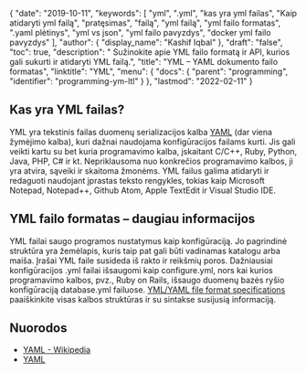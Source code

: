 {
  "date": "2019-10-11",
  "keywords": [
"yml",
".yml",
"kas yra yml failas",
"Kaip atidaryti yml failą",
"pratęsimas",
"failą",
"yml failą",
"yml failo formatas",
".yaml plėtinys",
"yml vs json",
"yml failo pavyzdys",
"docker yml failo pavyzdys"
],
  "author": {
    "display_name": "Kashif Iqbal"
},
  "draft": "false",
  "toc": true,
  "description": " Sužinokite apie YML failo formatą ir API, kurios gali sukurti ir atidaryti YML failą.",
  "title": "YML – YAML dokumento failo formatas",
  "linktitle": "YML",
  "menu": {
    "docs": {
      "parent": "programming",
      "identifier": "programming-ym-ltl"
}
},
  "lastmod": "2022-02-11"
}

## Kas yra YML failas?

YML yra tekstinis failas duomenų serializacijos kalba [YAML](/programming/yaml/) (dar viena žymėjimo kalba), kuri dažnai naudojama konfigūracijos failams kurti. Jis gali veikti kartu su bet kuria programavimo kalba, įskaitant C/C++, Ruby, Python, Java, PHP, C# ir kt. Nepriklausoma nuo konkrečios programavimo kalbos, ji yra atvira, sąveiki ir skaitoma žmonėms. YML failus galima atidaryti ir redaguoti naudojant įprastas teksto rengykles, tokias kaip Microsoft Notepad, Notepad++, Github Atom, Apple TextEdit ir Visual Studio IDE.

## YML failo formatas – daugiau informacijos

YML failai saugo programos nustatymus kaip konfigūraciją. Jo pagrindinė struktūra yra žemėlapis, kuris taip pat gali būti vadinamas katalogu arba maiša. Įrašai YML faile susideda iš rakto ir reikšmių poros. Dažniausiai konfigūracijos .yml failai išsaugomi kaip configure.yml, nors kai kurios programavimo kalbos, pvz., Ruby on Rails, išsaugo duomenų bazės ryšio konfigūraciją database.yml failuose. [YML/YAML file format specifications](https://yaml.org/spec/1.2.2/) paaiškinkite visas kalbos struktūras ir su sintakse susijusią informaciją.

## Nuorodos

- [YAML - Wikipedia](https://en.wikipedia.org/wiki/YAML)
- [YAML](https://yaml.org/spec/1.2/spec.html)

